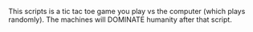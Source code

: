 This scripts is a tic tac toe game you play vs the computer (which plays randomly). The machines will DOMINATE humanity after that script.
